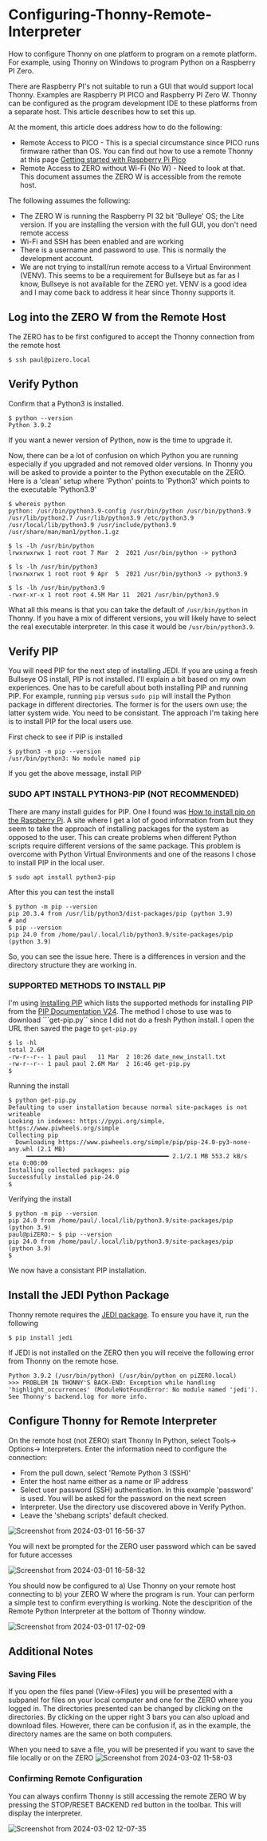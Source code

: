 # Configuring-Thonny-Remote-Interpreter
How to configure Thonny on one platform to program on a remote platform. For example, using Thonny on Windows to program Python on a Raspberry PI Zero.

There are Raspberry PI's not suitable to run a GUI that would support local Thonny. Examples are Raspberry PI PICO and Raspberry PI Zero W. Thonny can be configured as the program development IDE to these platforms from a separate host. This article describes how to set this up.

At the moment, this article does address how to do the following:

- Remote Access to PICO - This is a special circumstance since PICO runs firmware rather than OS. You can find out how to use a remote Thonny at this page [Getting started with Raspberry Pi Pico](https://projects.raspberrypi.org/en/projects/getting-started-with-the-pico/2)
- Remote Access to ZERO without Wi-Fi (No W) - Need to look at that. This document assumes the ZERO W is accessible from the remote host.

The following assumes the following:

- The ZERO W is running the Raspberry PI 32 bit 'Bulleye' OS; the Lite version. If you are installing the version with the full GUI, you don't need remote access
- Wi-Fi and SSH has been enabled and are working
- There is a username and password to use. This is normally the development account.
- We are not trying to install/run remote access to a Virtual Environment (VENV). This seems to be a requirement for Bullseye but as far as I know, Bullseye is not available for the ZERO yet. VENV is a good idea and I may come back to address it hear since Thonny supports it.

## Log into the ZERO W from the Remote Host
The ZERO has to be first configured to accept the Thonny connection from the remote host
```
$ ssh paul@pizero.local
```

## Verify Python

Confirm that a Python3 is installed.
```
$ python --version
Python 3.9.2
```
If you want a newer version of Python, now is the time to upgrade it.

Now, there can be a lot of confusion on which Python you are running especially if you upgraded and not removed older versions. In Thonny you will be asked to provide a pointer to the Python executable on the ZERO. Here is a 'clean' setup where 'Python' points to 'Python3' which points to the executable 'Python3.9'
```
$ whereis python
python: /usr/bin/python3.9-config /usr/bin/python /usr/bin/python3.9 /usr/lib/python2.7 /usr/lib/python3.9 /etc/python3.9 /usr/local/lib/python3.9 /usr/include/python3.9 /usr/share/man/man1/python.1.gz

$ ls -lh /usr/bin/python
lrwxrwxrwx 1 root root 7 Mar  2  2021 /usr/bin/python -> python3

$ ls -lh /usr/bin/python3
lrwxrwxrwx 1 root root 9 Apr  5  2021 /usr/bin/python3 -> python3.9

$ ls -lh /usr/bin/python3.9
-rwxr-xr-x 1 root root 4.5M Mar 11  2021 /usr/bin/python3.9
```
What all this means is that you can take the default of `/usr/bin/python` in Thonny. If you have a mix of different versions, you will likely have to select the real executable interpreter. In this case it would be `/usr/bin/python3.9`.

## Verify PIP
You will need PIP for the next step of installing JEDI. If you are using a fresh Bullseye OS install, PIP is not installed. I'll explain a bit based on my own experiences. 
One has to be carefull about both installing PIP and running PIP. For example, running `pip` versus `sudo pip` will install the Python package in different directories. The former is for the users own use; the latter system wide. You need to be consistant. The approach I'm taking here is to install PIP for the local users use.

First check to see if PIP is installed
```
$ python3 -m pip --version
/usr/bin/python3: No module named pip
```
If you get the above message, install PIP

### SUDO APT INSTALL PYTHON3-PIP (NOT RECOMMENDED)

There are many install guides for PIP. One I found was [How to install pip on the Raspberry Pi](https://pimylifeup.com/raspberry-pi-pip/). A site where I get a lot of good information from but they seem to take the approach of installing packages for the system as opposed to the user. This can create problems when different Python scripts require different versions of the same package. This problem is overcome with Python Virtual Environments and one of the reasons I chose to install PIP in the local user.
```
$ sudo apt install python3-pip
```
After this you can test the install
```
$ python -m pip --version
pip 20.3.4 from /usr/lib/python3/dist-packages/pip (python 3.9)
# and
$ pip --version
pip 24.0 from /home/paul/.local/lib/python3.9/site-packages/pip (python 3.9)
```
So, you can see the issue here. There is a differences in version and the directory structure they are working in.

### SUPPORTED METHODS TO INSTALL PIP
I'm using [Installing PIP](https://pip.pypa.io/en/stable/installation/) which lists the supported methods for installing PIP from the [PIP Documentation V24](https://pip.pypa.io/en/stable/). The method I chose to use was to download ```get-pip.py`` since I did not do a fresh Python install. I open the URL then saved the page to `get-pip.py`
```
$ ls -hl
total 2.6M
-rw-r--r-- 1 paul paul   11 Mar  2 10:26 date_new_install.txt
-rw-r--r-- 1 paul paul 2.6M Mar  2 16:46 get-pip.py
$
```
Running the install
```
$ python get-pip.py
Defaulting to user installation because normal site-packages is not writeable
Looking in indexes: https://pypi.org/simple, https://www.piwheels.org/simple
Collecting pip
  Downloading https://www.piwheels.org/simple/pip/pip-24.0-py3-none-any.whl (2.1 MB)
     ━━━━━━━━━━━━━━━━━━━━━━━━━━━━━━━━━━━━━━━━ 2.1/2.1 MB 553.2 kB/s eta 0:00:00
Installing collected packages: pip
Successfully installed pip-24.0
$
```
Verifying the install
```
$ python -m pip --version
pip 24.0 from /home/paul/.local/lib/python3.9/site-packages/pip (python 3.9)
paul@piZERO:~ $ pip --version
pip 24.0 from /home/paul/.local/lib/python3.9/site-packages/pip (python 3.9)
$
```
We now have a consistant PIP installation.

## Install the JEDI Python Package
Thonny remote requires the [JEDI package](https://jedi.readthedocs.io/en/latest/). To ensure you have it, run the following
```
$ pip install jedi
```
If JEDI is not installed on the ZERO then you will receive the following error from Thonny on the remote hose.
```
Python 3.9.2 (/usr/bin/python) (/usr/bin/python on piZERO.local)
>>> PROBLEM IN THONNY'S BACK-END: Exception while handling 'highlight_occurrences' (ModuleNotFoundError: No module named 'jedi').
See Thonny's backend.log for more info.
```
## Configure Thonny for Remote Interpreter 
On the remote host (not ZERO) start Thonny
In Python, select Tools-> Options-> Interpreters. Enter the information need to configure the connection:
- From the pull down, select 'Remote Python 3 (SSH)'
- Enter the host name either as a name or IP address
- Select user password (SSH) authentication. In this example 'password' is used. You will be asked for the password on the next screen
- Interpreter. Use the directory use discovered above in Verify Python.
- Leave the 'shebang scripts' default checked.

![Screenshot from 2024-03-01 16-56-37](https://github.com/DS256/Configuring-Thonny-Remote-Interpreter/assets/32932990/e1bd2de3-e64d-4f05-91be-906495d611b0)

You will next be prompted for the ZERO user password which can be saved for future accesses

![Screenshot from 2024-03-01 16-58-32](https://github.com/DS256/Configuring-Thonny-Remote-Interpreter/assets/32932990/60aabeb7-c0b9-4da1-8974-0ec9a49f92fd)

You should now be configured to a) Use Thonny on your remote host connecting to b) your ZERO W where the program is run. Your can perform a simple test to confirm everything is working. Note the desciprition of the Remote Python Interpreter at the bottom of Thonny window.

![Screenshot from 2024-03-01 17-02-09](https://github.com/DS256/Configuring-Thonny-Remote-Interpreter/assets/32932990/fb263d22-b1f5-40f3-8bdf-527ca1848555)

## Additional Notes
### Saving Files
If you open the files panel (View->Files) you will be presented with a subpanel for files on your local computer and one for the ZERO where you logged in. The directories presented can be changed by clicking on the directories. By clicking on the upper right 3 bars you can also upload and download files. However, there can be confusion if, as in the example, the directory names are the same on both computers.

When you need to save a file, you will be presented if you want to save the file locally or on the ZERO
![Screenshot from 2024-03-02 11-58-03](https://github.com/DS256/Configuring-Thonny-Remote-Interpreter/assets/32932990/f39e6525-47ee-48a5-aaaa-9eeb2cc43a28)

### Confirming Remote Configuration
You can always confirm Thonny is still accessing the remote ZERO W by pressing the STOP/RESET BACKEND red button in the toolbar. This will display the interpreter.

![Screenshot from 2024-03-02 12-07-35](https://github.com/DS256/Configuring-Thonny-Remote-Interpreter/assets/32932990/96d7c768-6d00-4535-a1c0-39b0cf9bc9c5)




